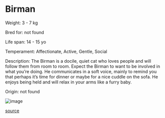 # Birman

Weight: 3 - 7 kg

Bred for: not found 

Life span: 14 - 15 yo

Temperament: Affectionate, Active, Gentle, Social

Description: The Birman is a docile, quiet cat who loves people and will follow them from room to room. Expect the Birman to want to be involved in what you’re doing. He communicates in a soft voice, mainly to remind you that perhaps it’s time for dinner or maybe for a nice cuddle on the sofa. He enjoys being held and will relax in your arms like a furry baby.

Origin: not found

![image](https://cdn2.thecatapi.com/images/HOrX5gwLS.jpg)

[source](https://api.thecatapi.com/v1/breeds/birm)
